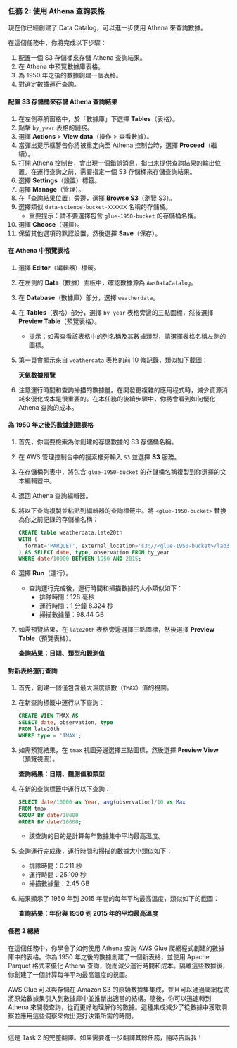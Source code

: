 ### 任務 2: 使用 Athena 查詢表格

現在你已經創建了 Data Catalog，可以進一步使用 Athena 來查詢數據。

在這個任務中，你將完成以下步驟：

1. 配置一個 S3 存儲桶來存儲 Athena 查詢結果。
2. 在 Athena 中預覽數據庫表格。
3. 為 1950 年之後的數據創建一個表格。
4. 對選定數據運行查詢。

#### 配置 S3 存儲桶來存儲 Athena 查詢結果

1. 在左側導航窗格中，於「數據庫」下選擇 **Tables**（表格）。
2. 點擊 `by_year` 表格的鏈接。
3. 選擇 **Actions** > **View data**（操作 > 查看數據）。
4. 當彈出提示框警告你將被重定向至 Athena 控制台時，選擇 **Proceed**（繼續）。
5. 打開 Athena 控制台，會出現一個錯誤消息，指出未提供查詢結果的輸出位置。在運行查詢之前，需要指定一個 S3 存儲桶來存儲查詢結果。
6. 選擇 **Settings**（設置）標籤。
7. 選擇 **Manage**（管理）。
8. 在「查詢結果位置」旁邊，選擇 **Browse S3**（瀏覽 S3）。
9. 選擇類似 `data-science-bucket-XXXXXX` 名稱的存儲桶。
    - 重要提示：請不要選擇包含 `glue-1950-bucket` 的存儲桶名稱。
10. 選擇 **Choose**（選擇）。
11. 保留其他選項的默認設置，然後選擇 **Save**（保存）。

#### 在 Athena 中預覽表格

1. 選擇 **Editor**（編輯器）標籤。
2. 在左側的 **Data**（數據）面板中，確認數據源為 `AwsDataCatalog`。
3. 在 **Database**（數據庫）部分，選擇 `weatherdata`。
4. 在 **Tables**（表格）部分，選擇 `by_year` 表格旁邊的三點圖標，然後選擇 **Preview Table**（預覽表格）。
    - 提示：如需查看該表格中的列名稱及其數據類型，請選擇表格名稱左側的圖標。
5. 第一頁會顯示來自 `weatherdata` 表格的前 10 條記錄，類似如下截圖：

   **天氣數據預覽**

6. 注意運行時間和查詢掃描的數據量。在開發更複雜的應用程式時，減少資源消耗來優化成本是很重要的。在本任務的後續步驟中，你將會看到如何優化 Athena 查詢的成本。

#### 為 1950 年之後的數據創建表格

1. 首先，你需要檢索為你創建的存儲數據的 S3 存儲桶名稱。
2. 在 AWS 管理控制台中的搜索框旁輸入 `S3` 並選擇 **S3** 服務。
3. 在存儲桶列表中，將包含 `glue-1950-bucket` 的存儲桶名稱複製到你選擇的文本編輯器中。
4. 返回 Athena 查詢編輯器。
5. 將以下查詢複製並粘貼到編輯器的查詢標籤中。將 `<glue-1950-bucket>` 替換為你之前記錄的存儲桶名稱：
   
   ```sql
   CREATE table weatherdata.late20th
   WITH (
     format='PARQUET', external_location='s3://<glue-1950-bucket>/lab3'
   ) AS SELECT date, type, observation FROM by_year
   WHERE date/10000 BETWEEN 1950 AND 2015;
   ```

6. 選擇 **Run**（運行）。
   - 查詢運行完成後，運行時間和掃描數據的大小類似如下：
     - 排隊時間：128 毫秒
     - 運行時間：1 分鐘 8.324 秒
     - 掃描數據量：98.44 GB

7. 如需預覽結果，在 `late20th` 表格旁邊選擇三點圖標，然後選擇 **Preview Table**（預覽表格）。

   **查詢結果：日期、類型和觀測值**

#### 對新表格運行查詢

1. 首先，創建一個僅包含最大溫度讀數（`TMAX`）值的視圖。
2. 在新查詢標籤中運行以下查詢：

   ```sql
   CREATE VIEW TMAX AS
   SELECT date, observation, type
   FROM late20th
   WHERE type = 'TMAX';
   ```

3. 如需預覽結果，在 `tmax` 視圖旁邊選擇三點圖標，然後選擇 **Preview View**（預覽視圖）。

   **查詢結果：日期、觀測值和類型**

4. 在新的查詢標籤中運行以下查詢：

   ```sql
   SELECT date/10000 as Year, avg(observation)/10 as Max
   FROM tmax
   GROUP BY date/10000
   ORDER BY date/10000;
   ```

   - 該查詢的目的是計算每年數據集中平均最高溫度。

5. 查詢運行完成後，運行時間和掃描的數據大小類似如下：
   - 排隊時間：0.211 秒
   - 運行時間：25.109 秒
   - 掃描數據量：2.45 GB

6. 結果顯示了 1950 年到 2015 年間的每年平均最高溫度，類似如下的截圖：

   **查詢結果：年份與 1950 到 2015 年的平均最高溫度**

#### 任務 2 總結

在這個任務中，你學會了如何使用 Athena 查詢 AWS Glue 爬網程式創建的數據庫中的表格。你為 1950 年之後的數據創建了一個新表格，並使用 Apache Parquet 格式來優化 Athena 查詢，從而減少運行時間和成本。隔離這些數據後，你創建了一個計算每年平均最高溫度的視圖。

AWS Glue 可以與存儲在 Amazon S3 的原始數據集集成，並且可以通過爬網程式將原始數據集引入到數據庫中並推斷出適當的結構。隨後，你可以迅速轉到 Athena 來開發查詢，從而更好地理解你的數據。這種集成減少了從數據中獲取洞察並應用這些洞察來做出更好決策所需的時間。

---

這是 Task 2 的完整翻譯。如果需要進一步翻譯其餘任務，隨時告訴我！
